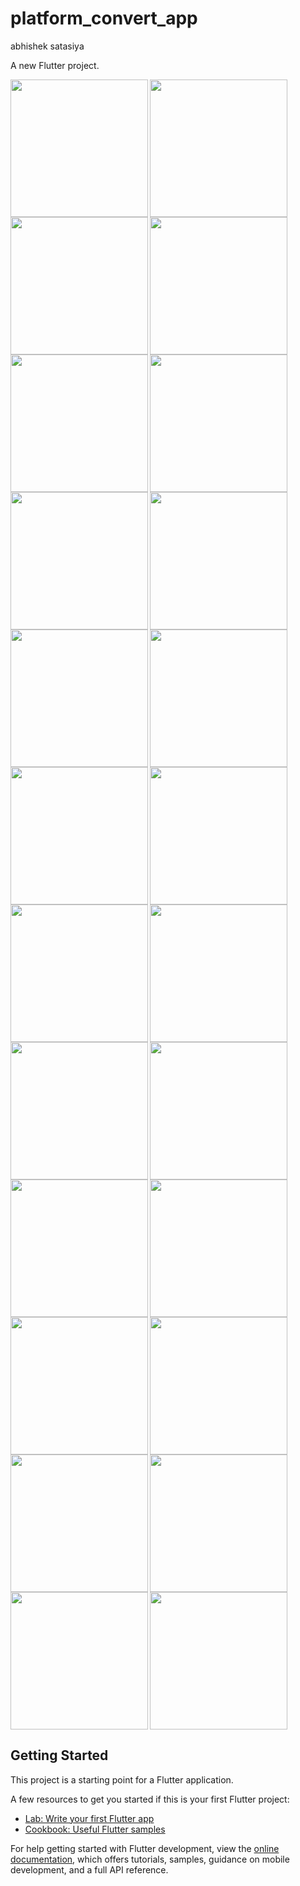 # platform_convert_app
abhishek satasiya

A new Flutter project.

<img  src="https://user-images.githubusercontent.com/126376629/236149381-3a7026f5-39d0-455a-a1ea-fc04bfea23d6.png" width="220px">

<img align = "left" src="https://user-images.githubusercontent.com/126376629/236149386-991bfd0c-25ac-471b-9d2a-11550b1fcb8c.png" width="220px">
<img align = "left" src="https://user-images.githubusercontent.com/126376629/236149395-088c5d38-37e2-4470-a11b-589ca887c5e0.png" width="220px">
<img  src="https://user-images.githubusercontent.com/126376629/236149529-02531834-941a-4932-bdd4-cc5177c38ead.png" width="220px">


<img align = "left" src="https://user-images.githubusercontent.com/126376629/236149456-c216f8a0-0add-47fe-93b7-8a9bcaf0f417.png" width="220px">
<img align = "left" src="https://user-images.githubusercontent.com/126376629/236149465-f7366f95-8ffb-430d-955e-c099a3c1b50c.png" width="220px">
<img align = "left" src="https://user-images.githubusercontent.com/126376629/236149475-6f179a1b-d091-42b0-85e4-d512c4bf2045.png" width="220px">

<img align = "left" src="https://user-images.githubusercontent.com/126376629/236149487-7917cb73-bfc7-48a7-973a-c495d95d768c.png" width="220px">
<img align = "left" src="https://user-images.githubusercontent.com/126376629/236149522-22a5a3b6-04b0-47f6-aa7a-038394c2bad6.png" width="220px">



<img align = "left" src="https://user-images.githubusercontent.com/126376629/236149532-a9d56c7f-ff79-42b1-8acb-7bd0c8c5cd73.png" width="220px">
<img align = "left" src="https://user-images.githubusercontent.com/126376629/236149540-621d205d-daea-4377-b5a8-f0fdbbbc5a83.png" width="220px">
<img align = "left" src="https://user-images.githubusercontent.com/126376629/236149547-dd488372-09f8-4817-9235-3fbd1555958d.png" width="220px">

<img align = "left" src="https://user-images.githubusercontent.com/126376629/236149600-4cad4567-d06d-496f-89be-7bd5a66ae9ea.png" width="220px">
<img align = "left" src="https://user-images.githubusercontent.com/126376629/236149622-1bf30da5-77f9-4c04-b167-c048de2ae7f9.png" width="220px">
<img  src="https://user-images.githubusercontent.com/126376629/236149627-fed1fb65-9169-4cef-9b5a-1238e9205682.png" width="220px">

<img align = "left" src="https://user-images.githubusercontent.com/126376629/236149630-bcabd3c9-81d3-4554-8bb2-bba37a1d286e.png" width="220px">
<img align = "left" src="https://user-images.githubusercontent.com/126376629/236149636-ea5e685b-b1ac-474d-9230-b12dcfbf3ffc.png" width="220px">
<img  src="https://user-images.githubusercontent.com/126376629/236149647-d50f67aa-0e12-42e8-bf96-3d991c5bc708.png" width="220px">

<img align = "left" src="https://user-images.githubusercontent.com/126376629/236149651-20aedf60-ce63-4e46-be31-584b406a4098.png" width="220px">
<img align = "left" src="https://user-images.githubusercontent.com/126376629/236149656-6fa66f90-f0fa-4175-ba79-c35771052fc9.png" width="220px">
<img  src="https://user-images.githubusercontent.com/126376629/236149660-c8bd0d26-2efb-4879-8dae-413d742a63ea.png" width="220px">


<img align = "left" src="https://user-images.githubusercontent.com/126376629/236149665-bfde3069-7ff4-4311-a941-2cb4b8cfa72d.png" width="220px">
<img align = "left" src="https://user-images.githubusercontent.com/126376629/236149673-c3b6d6f8-7048-4246-b557-0c24aecf8745.png" width="220px">
<img  src="https://user-images.githubusercontent.com/126376629/236149356-8b71779b-adb2-4a62-b3f1-19851beee1bc.png" width="220px">




## Getting Started

This project is a starting point for a Flutter application.

A few resources to get you started if this is your first Flutter project:

- [Lab: Write your first Flutter app](https://docs.flutter.dev/get-started/codelab)
- [Cookbook: Useful Flutter samples](https://docs.flutter.dev/cookbook)

For help getting started with Flutter development, view the
[online documentation](https://docs.flutter.dev/), which offers tutorials,
samples, guidance on mobile development, and a full API reference.
